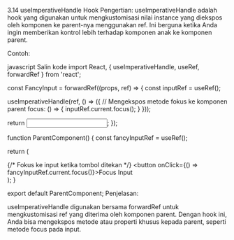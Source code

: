 3.14 useImperativeHandle Hook
Pengertian:
useImperativeHandle adalah hook yang digunakan untuk mengkustomisasi nilai instance yang diekspos oleh komponen ke parent-nya menggunakan ref. Ini berguna ketika Anda ingin memberikan kontrol lebih terhadap komponen anak ke komponen parent.

Contoh:

javascript
Salin kode
import React, { useImperativeHandle, useRef, forwardRef } from 'react';

const FancyInput = forwardRef((props, ref) => {
  const inputRef = useRef();

  useImperativeHandle(ref, () => ({
    // Mengekspos metode fokus ke komponen parent
    focus: () => {
      inputRef.current.focus();
    }
  }));

  return <input ref={inputRef} />;
});

function ParentComponent() {
  const fancyInputRef = useRef();

  return (
    <div>
      {/* Fokus ke input ketika tombol ditekan */}
      <button onClick={() => fancyInputRef.current.focus()}>Focus Input</button>
      <FancyInput ref={fancyInputRef} />
    </div>
  );
}

export default ParentComponent;
Penjelasan:

useImperativeHandle digunakan bersama forwardRef untuk mengkustomisasi ref yang diterima oleh komponen parent.
Dengan hook ini, Anda bisa mengekspos metode atau properti khusus kepada parent, seperti metode focus pada input.